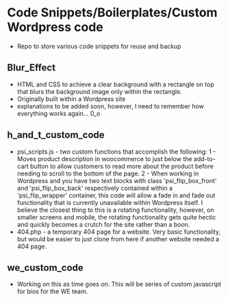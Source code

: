 # Code Snippets/Boilerplates/Custom Wordpress code
- Repo to store various code snippets for reuse and backup

## Blur_Effect
- HTML and CSS to achieve a clear background with a rectangle on top that blurs the background image only within the rectangle.
- Originally built within a Wordpress site
- explanations to be added soon, however, I need to remember how everything works again... 0_o

## h_and_t_custom_code
- psi_scripts.js - two custom functions that accomplish the following:
  1 - Moves product description in woocommerce to just below the add-to-cart button to allow customers to read more about the product before needing to scroll to the bottom of the page.
  2 - When working in Wordpress and you have two text blocks with class 'psi_flip_box_front' and 'psi_flip_box_back' respectively contained within a 'psi_flip_wrapper' container, this code will allow a fade in and fade out functionality that is currently unavailable within Wordpress itself. I believe the closest thing to this is a rotating functionality, however, on smaller screens and mobile, the rotating functionality gets quite hectic and quickly becomes a crutch for the site rather than a boon.
- 404.php - a temporary 404 page for a website. Very basic functionality, but would be easier to just clone from here if another website needed a 404 page.

## we_custom_code
- Working on this as time goes on. This will be series of custom javascript for bios for the WE team.
